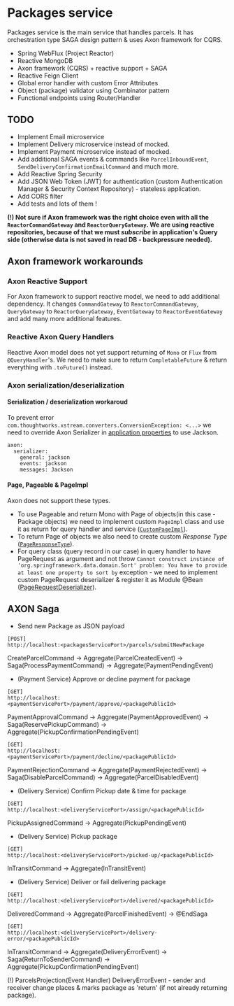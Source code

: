 # Packages service

Packages service is the main service that handles parcels. It has orchestration type SAGA design pattern & uses Axon framework for CQRS.

- Spring WebFlux (Project Reactor)
- Reactive MongoDB
- Axon framework (CQRS) + reactive support + SAGA
- Reactive Feign Client
- Global error handler with custom Error Attributes
- Object (package) validator using Combinator pattern
- Functional endpoints using Router/Handler

## TODO
- Implement Email microservice
- Implement Delivery microservice instead of mocked.
- Implement Payment microservice instead of mocked.
- Add additional SAGA events & commands like `ParcelInboundEvent`, `SendDeliveryConfirmationEmailCommand` and much more.
- Add Reactive Spring Security
- Add JSON Web Token (JWT) for authentication (custom Authentication Manager & Security Context Repository) - stateless application.
- Add CORS filter
- Add tests and lots of them !
  
__(!) Not sure if Axon framework was the right choice even with all the `ReactorCommandGateway` and `ReactorQueryGateway`. We are using reactive repositories, because of that we must _subscribe_ in application's Query side (otherwise data is not saved in read DB - backpressure needed).__


## Axon framework workarounds

### Axon Reactive Support
For Axon framework to support reactive model, we need to add additional dependency.
It changes `CommandGateway` to `ReactorCommandGateway`, `QueryGateway` to `ReactorQueryGateway`, `EventGateway` to `ReactorEventGateway` and add many more additional features.

### Reactive Axon Query Handlers
Reactive Axon model does not yet support returning of `Mono` or `Flux` from `@QueryHandler`'s. We need to make sure to return `CompletableFuture` & return everything with `.toFuture()` instead.

### Axon serialization/deserialization 
#### Serialization / deserialization workaroud
To prevent error `com.thoughtworks.xstream.converters.ConversionException: <...>`
we need to override Axon Serializer in [application properties](http://) to use Jackson.
```
axon:
  serializer:
    general: jackson
    events: jackson
    messages: Jackson
```

#### Page, Pageable & PageImpl
Axon does not support these types.

- To use Pageable and return Mono with Page of objects(in this case - Package objects) we need to implement custom `PageImpl` class and use it as return for query handler and service ([`CustomPageImpl`](http://)).
- To return Page of objects we also need to create custom _Response Type_ ([`PageResponseType`](http://)).
- For query class (query record in our case) in query handler to have PageRequest as argument and not throw `Cannot construct instance of 'org.springframework.data.domain.Sort' problem: You have to provide at least one property to sort by` exception - we need to implement custom PageRequest deserializer & register it as Module @Bean ([PageRequestDeserializer](http://)).

## AXON Saga

- Send new Package as JSON payload

```http request
[POST] 
http://localhost:<packagesServicePort>/parcels/submitNewPackage
```
CreateParcelCommand -> Aggregate(ParcelCreatedEvent) -> Saga(ProcessPaymentCommand) -> Aggregate(PaymentPendingEvent)

- (Payment Service) Approve or decline payment for package

```http request
[GET] 
http://localhost:<paymentServicePort>/payment/approve/<packagePublicId>
```
PaymentApprovalCommand -> Aggregate(PaymentApprovedEvent) -> Saga(ReservePickupCommand) -> Aggregate(PickupConfirmationPendingEvent)
```http request
[GET] 
http://localhost:<paymentServicePort>/payment/decline/<packagePublicId>
```
PaymentRejectionCommand -> Aggregate(PaymentRejectedEvent) -> Saga(DisableParcelCommand) -> Aggregate(ParcelDisabledEvent)

- (Delivery Service) Confirm Pickup date & time for package
```http request
[GET] 
http://localhost:<deliveryServicePort>/assign/<packagePublicId>
```
PickupAssignedCommand -> Aggregate(PickupPendingEvent)

- (Delivery Service) Pickup package
```http request
[GET] 
http://localhost:<deliveryServicePort>/picked-up/<packagePublicId>
```
InTransitCommand -> Aggregate(InTransitEvent)

- (Delivery Service) Deliver or fail delivering package
```http request
[GET] 
http://localhost:<deliveryServicePort>/delivered/<packagePublicId>
```
DeliveredCommand -> Aggregate(ParcelFinishedEvent) -> @EndSaga
```http request
[GET] 
http://localhost:<deliveryServicePort>/delivery-error/<packagePublicId>
```
InTransitCommand -> Aggregate(DeliveryErrorEvent) -> Saga(ReturnToSenderCommand) -> Aggregate(PickupConfirmationPendingEvent)

(!) ParcelsProjection(Event Handler) DeliveryErrorEvent - sender and receiver change places & marks package as 'return' (if not already returning package).



